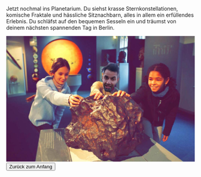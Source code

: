 Jetzt nochmal ins Planetarium. Du siehst krasse Sternkonstellationen, komische Fraktale und hässliche Sitznachbarn, alles in allem ein erfüllendes Erlebnis. Du schläfst auf den bequemen Sesseln ein und träumst von deinem nächsten spannenden Tag in Berlin.

<img src="img/planetarium.jpeg">

<a href="/behnam.github.io/">
<button>Zurück zum Anfang</button>
</a>